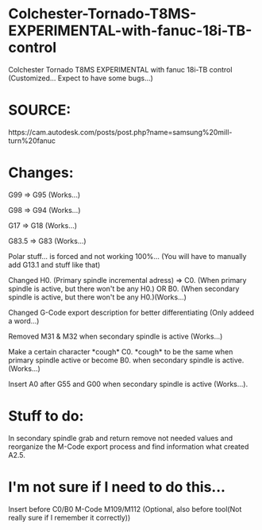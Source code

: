 # Colchester-Tornado-T8MS-EXPERIMENTAL-with-fanuc-18i-TB-control

Colchester Tornado T8MS EXPERIMENTAL with fanuc 18i-TB control (Customized... Expect to have some bugs...)

# SOURCE:
<p>https://cam.autodesk.com/posts/post.php?name=samsung%20mill-turn%20fanuc</p>

# Changes:
<p>G99 => G95 (Works...)</p>
<p>G98 => G94 (Works...)</p>
<p>G17 => G18 (Works...)</p>
<p>G83.5 => G83 (Works...)</p>
<p>Polar stuff... is forced and not working 100%... (You will have to manually add G13.1 and stuff like that)</p>
<p>Changed H0. (Primary spindle incremental adress) => C0. (When primary spindle is active, but there won't be any H0.) OR B0. (When secondary spindle is active, but there won't be any H0.)(Works...)</p>
<p>Changed G-Code export description for better differentiating (Only addeed a word...)</p>
</p>Removed M31 & M32 when secondary spindle is active (Works...)</p>
</p>Make a certain character *cough* C0. *cough* to be the same when primary spindle active or become B0. when secondary spindle is active. (Works...)</p>
</p>Insert A0 after G55 and G00 when secondary spindle is active (Works...).<p>

# Stuff to do:
In secondary spindle grab and return remove not needed values and reorganize the M-Code export process and find information what created A2.5.
  
# I'm not sure if I need to do this...
<p>Insert before C0/B0 M-Code M109/M112 (Optional, also before tool(Not really sure if I remember it correctly))</p>
